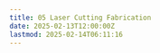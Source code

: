 ```yaml
---
title: 05 Laser Cutting Fabrication
date: 2025-02-13T12:00:00Z
lastmod: 2025-02-14T06:11:16
---
```

